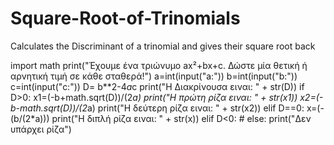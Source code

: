 # Square-Root-of-Trinomials
Calculates the Discriminant of a trinomial and gives their square root back

import math
print("Έχουμε ένα τριώνυμο ax²+bx+c. Δώστε μία θετική ή αρνητική τιμή σε κάθε σταθερά!")
a=int(input("a:"))
b=int(input("b:"))
c=int(input("c:"))
D= b**2-4*a*c
print("Η Διακρίνουσα ειναι: " + str(D))
if D>0:
    x1=(-b+math.sqrt(D))/(2*a)
    print("Η πρώτη ρίζα ειναι: " + str(x1))
    x2=(-b-math.sqrt(D))/(2*a)
    print("Η δεύτερη ρίζα ειναι: " + str(x2))
elif D==0:
    x=(-(b/(2*a)))
    print("Η διπλή ρίζα ειναι: " + str(x))
elif D<0: # else:
    print("Δεν υπάρχει ρίζα")
